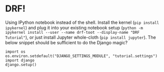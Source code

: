 # DRF!

Using IPython notebook instead of the shell. Install the kernel (`pip install ipykernel`) and plug it into your existing notebook setup (`python -m ipykernel install --user --name drf-toot --display-name "DRF Tutorial"`), or just install Jupyter whole-cloth (`pip install jupyter`). The below snippet should be sufficient to do the Django magic?

```
import os
os.environ.setdefault("DJANGO_SETTINGS_MODULE", "tutorial.settings")
import django
django.setup()
```

